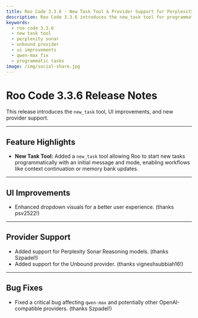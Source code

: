 ```yaml
---
title: Roo Code 3.3.6 - New Task Tool & Provider Support for Perplexity & Unbound
description: Roo Code 3.3.6 introduces the new_task tool for programmatic task creation, enhanced dropdown UI, and adds support for Perplexity Sonar Reasoning and Unbound providers.
keywords:
  - roo code 3.3.6
  - new task tool
  - perplexity sonar
  - unbound provider
  - ui improvements
  - qwen-max fix
  - programmatic tasks
image: /img/social-share.jpg
---
```


# Roo Code 3.3.6 Release Notes

This release introduces the `new_task` tool, UI improvements, and new provider support.

---

## Feature Highlights

*   **New Task Tool:** Added a `new_task` tool allowing Roo to start new tasks programmatically with an initial message and mode, enabling workflows like context continuation or memory bank updates.

---

## UI Improvements

*   Enhanced dropdown visuals for a better user experience. (thanks psv2522!)

---

## Provider Support

*   Added support for Perplexity Sonar Reasoning models. (thanks Szpadel!)
*   Added support for the Unbound provider. (thanks vigneshsubbiah16!)

---

## Bug Fixes

*   Fixed a critical bug affecting `qwen-max` and potentially other OpenAI-compatible providers. (thanks Szpadel!)